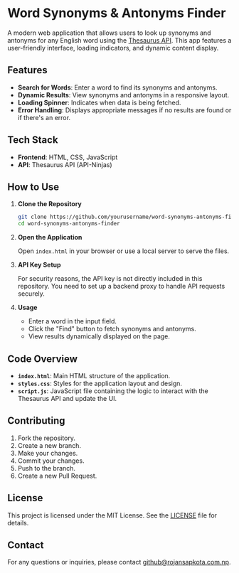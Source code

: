 # Word Synonyms & Antonyms Finder

A modern web application that allows users to look up synonyms and antonyms for any English word using the [Thesaurus API](https://api.api-ninjas.com/v1/thesaurus). This app features a user-friendly interface, loading indicators, and dynamic content display.

## Features

- **Search for Words**: Enter a word to find its synonyms and antonyms.
- **Dynamic Results**: View synonyms and antonyms in a responsive layout.
- **Loading Spinner**: Indicates when data is being fetched.
- **Error Handling**: Displays appropriate messages if no results are found or if there's an error.

## Tech Stack

- **Frontend**: HTML, CSS, JavaScript
- **API**: Thesaurus API (API-Ninjas)

## How to Use

1. **Clone the Repository**

    ```bash
    git clone https://github.com/yourusername/word-synonyms-antonyms-finder.git
    cd word-synonyms-antonyms-finder
    ```

2. **Open the Application**

    Open `index.html` in your browser or use a local server to serve the files.

3. **API Key Setup**

    For security reasons, the API key is not directly included in this repository. You need to set up a backend proxy to handle API requests securely. 

4. **Usage**

    - Enter a word in the input field.
    - Click the "Find" button to fetch synonyms and antonyms.
    - View results dynamically displayed on the page.

## Code Overview

- **`index.html`**: Main HTML structure of the application.
- **`styles.css`**: Styles for the application layout and design.
- **`script.js`**: JavaScript file containing the logic to interact with the Thesaurus API and update the UI.

## Contributing

1. Fork the repository.
2. Create a new branch.
3. Make your changes.
4. Commit your changes.
5. Push to the branch.
6. Create a new Pull Request.

## License

This project is licensed under the MIT License. See the [LICENSE](LICENSE) file for details.

## Contact

For any questions or inquiries, please contact [github@rojansapkota.com.np](mailto:github@rojansapkota.com.np).
